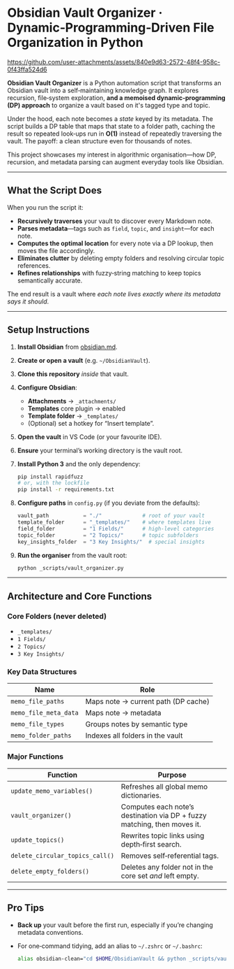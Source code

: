 # Obsidian Vault Organizer · Dynamic‑Programming‑Driven File Organization in Python

https://github.com/user-attachments/assets/840e9d63-2572-48f4-958c-0f43ffa524d6

**Obsidian Vault Organizer** is a Python automation script that transforms an Obsidian vault into a self‑maintaining knowledge graph.  It explores
recursion, file‑system exploration, **and a memoised dynamic‑programming (DP) approach** to organize a vault based on it's tagged type and topic.

Under the hood, each note becomes a *state* keyed by its metadata.  The script builds a DP table that maps that state to a folder path, caching the result so repeated look‑ups run in **O(1)** instead of repeatedly traversing the vault.  The payoff: a clean structure even for thousands of notes.

This project showcases my interest in algorithmic organisation—how DP, recursion, and metadata parsing can augment everyday tools like Obsidian.

---

## What the Script Does

When you run the script it:

* **Recursively traverses** your vault to discover every Markdown note.
* **Parses metadata**—tags such as `field`, `topic`, and `insight`—for each note.
* **Computes the optimal location** for every note via a DP lookup, then moves the file accordingly.
* **Eliminates clutter** by deleting empty folders and resolving circular topic references.
* **Refines relationships** with fuzzy‑string matching to keep topics semantically accurate.

The end result is a vault where *each note lives exactly where its metadata says it should*.

---

## Setup Instructions

1. **Install Obsidian** from [obsidian.md](https://obsidian.md/).

2. **Create or open a vault** (e.g. `~/ObsidianVault`).

3. **Clone this repository** *inside* that vault.

4. **Configure Obsidian**:

   * **Attachments** → `_attachments/`
   * **Templates** core plugin → enabled
   * **Template folder** → `_templates/`
   * (Optional) set a hotkey for “Insert template”.

5. **Open the vault** in VS Code (or your favourite IDE).

6. **Ensure** your terminal’s working directory is the vault root.

7. **Install Python 3** and the only dependency:

   ```bash
   pip install rapidfuzz
   # or, with the lockfile
   pip install -r requirements.txt
   ```

8. **Configure paths** in `config.py` (if you deviate from the defaults):

   ```python
   vault_path           = "./"             # root of your vault
   template_folder      = "_templates/"    # where templates live
   field_folder         = "1 Fields/"      # high‑level categories
   topic_folder         = "2 Topics/"      # topic subfolders
   key_insights_folder  = "3 Key Insights/"  # special insights
   ```

9. **Run the organiser** from the vault root:

   ```bash
   python _scripts/vault_organizer.py
   ```

---

## Architecture and Core Functions

### Core Folders (never deleted)

* `_templates/`
* `1 Fields/`
* `2 Topics/`
* `3 Key Insights/`

### Key Data Structures

| Name                  | Role                                |
| --------------------- | ----------------------------------- |
| `memo_file_paths`     | Maps note → current path (DP cache) |
| `memo_file_meta_data` | Maps note → metadata                |
| `memo_file_types`     | Groups notes by semantic type       |
| `memo_folder_paths`   | Indexes all folders in the vault    |

### Major Functions

| Function                        | Purpose                                                                  |
| ------------------------------- | ------------------------------------------------------------------------ |
| `update_memo_variables()`       | Refreshes all global memo dictionaries.                                  |
| `vault_organizer()`             | Computes each note’s destination via DP + fuzzy matching, then moves it. |
| `update_topics()`               | Rewrites topic links using depth‑first search.                           |
| `delete_circular_topics_call()` | Removes self‑referential tags.                                           |
| `delete_empty_folders()`        | Deletes any folder not in the core set *and* left empty.                 |

---

## Pro Tips

* **Back up** your vault before the first run, especially if you’re changing metadata conventions.
* For one‑command tidying, add an alias to `~/.zshrc` or `~/.bashrc`:

  ```bash
  alias obsidian-clean="cd $HOME/ObsidianVault && python _scripts/vault_organizer.py"
  ```

